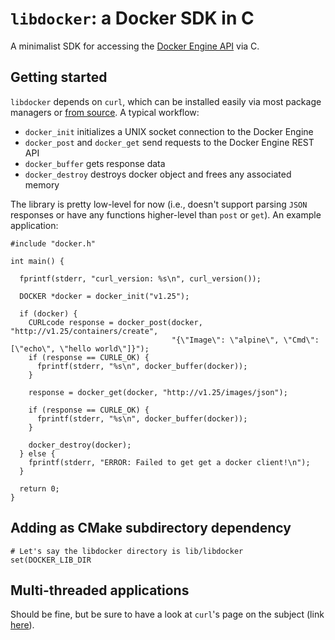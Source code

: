 # ```libdocker```: a Docker SDK in C

A minimalist SDK for accessing the [Docker Engine API](https://docs.docker.com/engine/api/) via C.

## Getting started
```libdocker``` depends on ```curl```, which can be installed easily via most package managers or [from source](https://curl.haxx.se/docs/install.html). A typical workflow:

- ```docker_init``` initializes a UNIX socket connection to the Docker Engine
- ```docker_post``` and ```docker_get``` send requests to the Docker Engine REST API
- ```docker_buffer``` gets response data
- ```docker_destroy``` destroys docker object and frees any associated memory

The library is pretty low-level for now (i.e., doesn't support parsing ```JSON``` responses or have any functions higher-level than ```post``` or ```get```). An example application:

```
#include "docker.h"

int main() {

  fprintf(stderr, "curl_version: %s\n", curl_version());

  DOCKER *docker = docker_init("v1.25");

  if (docker) {
    CURLcode response = docker_post(docker, "http://v1.25/containers/create",
                                    "{\"Image\": \"alpine\", \"Cmd\": [\"echo\", \"hello world\"]}");
    if (response == CURLE_OK) {
      fprintf(stderr, "%s\n", docker_buffer(docker));
    }

    response = docker_get(docker, "http://v1.25/images/json");

    if (response == CURLE_OK) {
      fprintf(stderr, "%s\n", docker_buffer(docker));
    }

    docker_destroy(docker);
  } else {
    fprintf(stderr, "ERROR: Failed to get get a docker client!\n");
  }

  return 0;
}
```

## Adding as CMake subdirectory dependency
```
# Let's say the libdocker directory is lib/libdocker
set(DOCKER_LIB_DIR 
```

## Multi-threaded applications
Should be fine, but be sure to have a look at ```curl```'s page on the subject (link [here](https://curl.haxx.se/libcurl/c/threadsafe.html)).